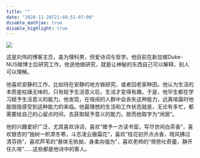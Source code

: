 ```yaml
---
title: ""
date: "2020-11-28T21:48:51-07:00"
disable_mathjax: true
disable_highlight: true
---
```




![](/images/zhu.jpeg)



这是刘伟的博客主页，虽为理科男，但爱诗词与哲学。他目前在新加坡Duke-NUS做博士后研究工作。他说他做研究，就是让神秘的东西自己可以解释，别人可以理解。


他喜欢安静的工作，比如待在安静的地方做研究，或者回老家种田。他认为生活的本质是枯燥无味的，只有赋予生活意义后，生活才变得有趣。于是，他毕生都在学习赋予生活意义的能力。他发现，在喧闹的人群中会丧失这种能力，远离喧嚣时他能隐隐感受到这种能力的来临。他最理想的生活和工作状态就是，无论有多忙，都需要给自己的心留点时间，去获取赋予意义的能力。故而他取字为“闲居”。

他的兴趣爱好广泛，尤其喜欢诗词，喜欢“赠予一方读书室，写尽世间白茶香”，喜欢银杏的“独树一帜肃冬寒，斗志凌云傲霜花”，喜欢“桂花初开点点香，晓风拂过清芬扬”，喜欢芦苇的“悬体无执拗，身柔向强为”，喜欢老柿的“倚势吐奇蕾，静开任久喧”……这些都是他诗中的客人。


